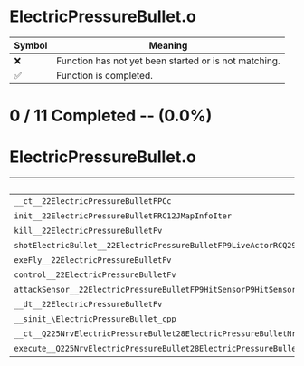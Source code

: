 # ElectricPressureBullet.o
| Symbol | Meaning 
| ------------- | ------------- 
| :x: | Function has not yet been started or is not matching. 
| :white_check_mark: | Function is completed. 


# 0 / 11 Completed -- (0.0%)
# ElectricPressureBullet.o
| Symbol | Decompiled? |
| ------------- | ------------- |
| `__ct__22ElectricPressureBulletFPCc` | :x: |
| `init__22ElectricPressureBulletFRC12JMapInfoIter` | :x: |
| `kill__22ElectricPressureBulletFv` | :x: |
| `shotElectricBullet__22ElectricPressureBulletFP9LiveActorRCQ29JGeometry64TPosition3<Q29JGeometry38TMatrix34<Q29JGeometry13SMatrix34C<f>>>RCf` | :x: |
| `exeFly__22ElectricPressureBulletFv` | :x: |
| `control__22ElectricPressureBulletFv` | :x: |
| `attackSensor__22ElectricPressureBulletFP9HitSensorP9HitSensor` | :x: |
| `__dt__22ElectricPressureBulletFv` | :x: |
| `__sinit_\ElectricPressureBullet_cpp` | :x: |
| `__ct__Q225NrvElectricPressureBullet28ElectricPressureBulletNrvFlyFv` | :x: |
| `execute__Q225NrvElectricPressureBullet28ElectricPressureBulletNrvFlyCFP5Spine` | :x: |
